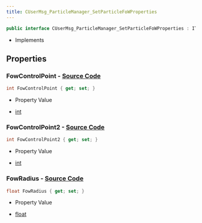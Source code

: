 ```yaml
---
title: CUserMsg_ParticleManager_SetParticleFoWProperties
---
```


```csharp
public interface CUserMsg_ParticleManager_SetParticleFoWProperties : ITypedProtobuf<CUserMsg_ParticleManager_SetParticleFoWProperties>, INativeHandle
```

- Implements

## Properties

### **FowControlPoint** - [Source Code](https://github.com/swiftly-solution/swiftlys2/blob/main/managed/src/SwiftlyS2.Generated/Protobufs/Interfaces/CUserMsg_ParticleManager_SetParticleFoWProperties.cs#L13)

```csharp
int FowControlPoint { get; set; }
```

- Property Value

- [int](https://learn.microsoft.com/dotnet/api/system.int32)

### **FowControlPoint2** - [Source Code](https://github.com/swiftly-solution/swiftlys2/blob/main/managed/src/SwiftlyS2.Generated/Protobufs/Interfaces/CUserMsg_ParticleManager_SetParticleFoWProperties.cs#L16)

```csharp
int FowControlPoint2 { get; set; }
```

- Property Value

- [int](https://learn.microsoft.com/dotnet/api/system.int32)

### **FowRadius** - [Source Code](https://github.com/swiftly-solution/swiftlys2/blob/main/managed/src/SwiftlyS2.Generated/Protobufs/Interfaces/CUserMsg_ParticleManager_SetParticleFoWProperties.cs#L19)

```csharp
float FowRadius { get; set; }
```

- Property Value

- [float](https://learn.microsoft.com/dotnet/api/system.single)

